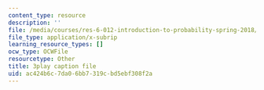 ```yaml
---
content_type: resource
description: ''
file: /media/courses/res-6-012-introduction-to-probability-spring-2018/ac424b6c7da06bb7319cbd5ebf308f2a_whbKmwMmB4s.srt
file_type: application/x-subrip
learning_resource_types: []
ocw_type: OCWFile
resourcetype: Other
title: 3play caption file
uid: ac424b6c-7da0-6bb7-319c-bd5ebf308f2a
---
```

